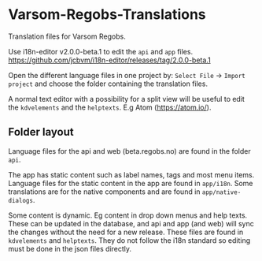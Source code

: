 # Varsom-Regobs-Translations
Translation files for Varsom Regobs.

Use i18n-editor v2.0.0-beta.1 to edit the `api` and `app` files.
https://github.com/jcbvm/i18n-editor/releases/tag/2.0.0-beta.1

Open the different language files in one project by: `Select File` -> `Import project` and choose the folder containing the translation files.

A normal text editor with a possibility for a split view will be useful to edit the `kdvelements` and the `helptexts`. E.g Atom (https://atom.io/).

## Folder layout
Language files for the api and web (beta.regobs.no) are found in the folder `api`.

The app has static content such as label names, tags and most menu items. Language files for the static content in the app are found in `app/i18n`. Some translations are for the native components and are found in `app/native-dialogs`.

Some content is dynamic. Eg content in drop down menus and help texts. These can be updated in the database, and api and app (and web) will sync the changes without the need for a new release. These files are found in `kdvelements` and `helptexts`. They do not follow the i18n standard so editing must be done in the json files directly.
